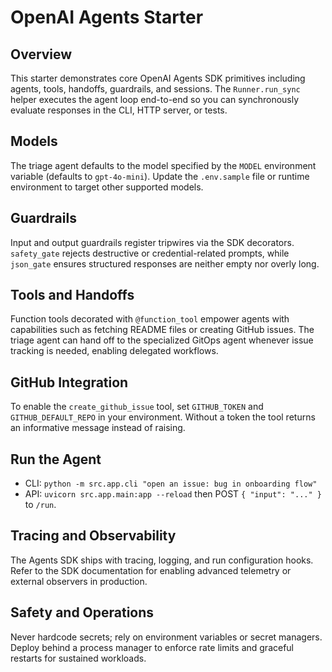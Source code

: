 # OpenAI Agents Starter

## Overview
This starter demonstrates core OpenAI Agents SDK primitives including agents, tools, handoffs, guardrails, and sessions. The `Runner.run_sync` helper executes the agent loop end-to-end so you can synchronously evaluate responses in the CLI, HTTP server, or tests.

## Models
The triage agent defaults to the model specified by the `MODEL` environment variable (defaults to `gpt-4o-mini`). Update the `.env.sample` file or runtime environment to target other supported models.

## Guardrails
Input and output guardrails register tripwires via the SDK decorators. `safety_gate` rejects destructive or credential-related prompts, while `json_gate` ensures structured responses are neither empty nor overly long.

## Tools and Handoffs
Function tools decorated with `@function_tool` empower agents with capabilities such as fetching README files or creating GitHub issues. The triage agent can hand off to the specialized GitOps agent whenever issue tracking is needed, enabling delegated workflows.

## GitHub Integration
To enable the `create_github_issue` tool, set `GITHUB_TOKEN` and `GITHUB_DEFAULT_REPO` in your environment. Without a token the tool returns an informative message instead of raising.

## Run the Agent
- CLI: `python -m src.app.cli "open an issue: bug in onboarding flow"`
- API: `uvicorn src.app.main:app --reload` then POST `{ "input": "..." }` to `/run`.

## Tracing and Observability
The Agents SDK ships with tracing, logging, and run configuration hooks. Refer to the SDK documentation for enabling advanced telemetry or external observers in production.

## Safety and Operations
Never hardcode secrets; rely on environment variables or secret managers. Deploy behind a process manager to enforce rate limits and graceful restarts for sustained workloads.
